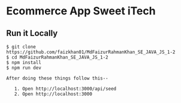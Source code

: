 # Ecommerce App Sweet iTech

## Run it Locally

```
$ git clone https://github.com/faizkhan01/MdFaizurRahmanKhan_SE_JAVA_JS_1-2
$ cd MdFaizurRahmanKhan_SE_JAVA_JS_1-2
$ npm install
$ npm run dev

After doing these things follow this--

   1. Open http://localhost:3000/api/seed
   2. Open http://localhost:3000

```
